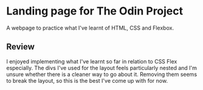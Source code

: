 # Landing page for The Odin Project

A webpage to practice what I've learnt of HTML, CSS and Flexbox.

## Review

I enjoyed implementing what I've learnt so far in relation to CSS Flex especially. The divs I've used for the layout feels particularly nested and I'm unsure whether there is a cleaner way to go about it. Removing them seems to break the layout, so this is the best I've come up with for now.

